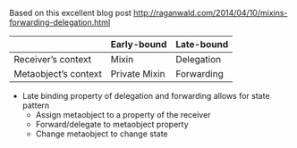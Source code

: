 Based on this excellent blog post http://raganwald.com/2014/04/10/mixins-forwarding-delegation.html

|  | Early-bound | Late-bound |
|----------------------|---------------|------------|
| Receiver’s context | Mixin | Delegation |
| Metaobject’s context | Private Mixin | Forwarding |

* Late binding property of delegation and forwarding allows for state pattern
  * Assign metaobject to a property of the receiver
  * Forward/delegate to metaobject property
  * Change metaobject to change state
